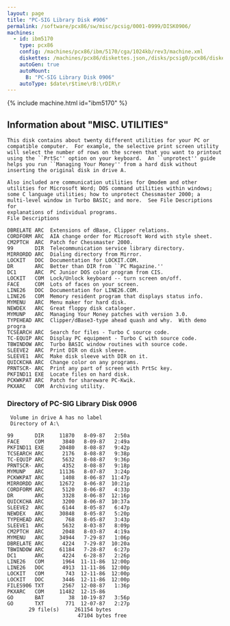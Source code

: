 ```yaml
---
layout: page
title: "PC-SIG Library Disk #906"
permalink: /software/pcx86/sw/misc/pcsig/0001-0999/DISK0906/
machines:
  - id: ibm5170
    type: pcx86
    config: /machines/pcx86/ibm/5170/cga/1024kb/rev3/machine.xml
    diskettes: /machines/pcx86/diskettes.json,/disks/pcsig0/pcx86/diskettes.json
    autoGen: true
    autoMount:
      B: "PC-SIG Library Disk 0906"
    autoType: $date\r$time\rB:\rDIR\r
---
```


{% include machine.html id="ibm5170" %}

## Information about "MISC. UTILITIES"

    This disk contains about twenty different utilities for your PC or
    compatible computer.  For example, the selective print screen utility
    will select the number of rows on the screen that you want to printout
    using the ``PrtSc'' option on your keyboard.  An ``unprotect'' guide
    helps you run ``Managing Your Money'' from a hard disk without
    inserting the original disk in drive A.
    
    Also included are communication utilities for Qmodem and other
    utilities for Microsoft Word; DOS command utilities within windows;
    some C language utilities; how to unprotect Chessmaster 2000; a
    multi-level window in Turbo BASIC; and more.  See File Descriptions for
    explanations of individual programs.
    File Descriptions
    
    DBRELATE ARC  Extensions of dBase, Clipper relations.
    CORDFORM ARC  AIA change order for Microsoft Word with style sheet.
    CM2PTCH  ARC  Patch for Chessmaster 2000.
    99       DIR  Telecommunication service library directory.
    MIRRORDD ARC  Dialing directory from Mirror.
    LOCKIT   DOC  Documentation for LOCKIT.COM.
    DR       ARC  Better than DIR from ``PC Magazine.''
    DC1      ARC  PC Junior DOS color program from CIS.
    LOCKIT   COM  Lock/Unlock keyboard -- turn screen on/off.
    FACE     COM  Lots of faces on your screen.
    LINE26   DOC  Documentation for LINE26.COM.
    LINE26   COM  Memory resident program that displays status info.
    MYMENU   ARC  Menu maker for hard disk.
    NEWDEX   ARC  Great floppy disk cataloger.
    MYMUNP   ARC  Managing Your Money patches with version 3.0.
    TYPEHEAD ARC  Clipper/dBase3-type ahead quash and why.  With demo progra
    TCSEARCH ARC  Search for files - Turbo C source code.
    TC-EQUIP ARC  Display PC equipment - Turbo C with source code.
    TBWINDOW ARC  Turbo BASIC window routines with source code.
    SLEEVE2  ARC  Print DIR on disk sleeve.
    SLEEVE1  ARC  Make disk sleeve with DIR on it.
    QUICKCHA ARC  Change color on any programs.
    PRNTSCR- ARC  Print any part of screen with PrtSc key.
    PKFIND11 EXE  Locate files on hard disk.
    PCKWKPAT ARC  Patch for shareware PC-Kwik.
    PKXARC   COM  Archiving utility.

### Directory of PC-SIG Library Disk 0906

     Volume in drive A has no label
     Directory of A:\

    99       DIR     11870   8-09-87   2:50a
    FACE     COM      3840   8-09-87   2:49a
    PKFIND11 EXE     20480   8-08-87   9:42p
    TCSEARCH ARC      2176   8-08-87   9:38p
    TC-EQUIP ARC      5632   8-08-87   9:36p
    PRNTSCR- ARC      4352   8-08-87   9:18p
    MYMUNP   ARC     11136   8-07-87   3:24p
    PCKWKPAT ARC      1408   8-06-87  11:47p
    MIRRORDD ARC     12672   8-06-87  10:21p
    CORDFORM ARC      5120   8-06-87   4:33p
    DR       ARC      3328   8-06-87  12:16p
    QUICKCHA ARC      3200   8-06-87  10:37a
    SLEEVE2  ARC      6144   8-05-87   6:47p
    NEWDEX   ARC     30848   8-05-87   5:20p
    TYPEHEAD ARC       768   8-05-87   3:43p
    SLEEVE1  ARC      5632   8-03-87   8:09p
    CM2PTCH  ARC      2048   8-03-87   4:19a
    MYMENU   ARC     34944   7-29-87   1:06p
    DBRELATE ARC      4224   7-29-87  10:20a
    TBWINDOW ARC     61184   7-28-87   6:27p
    DC1      ARC      4224   6-28-87   2:26p
    LINE26   COM      1964  11-11-86  12:00p
    LINE26   DOC      4913  11-11-86  12:00p
    LOCKIT   COM       743  12-11-86  12:00p
    LOCKIT   DOC      3446  12-11-86  12:00p
    FILES906 TXT      2567  12-08-87   1:36p
    PKXARC   COM     11482  12-15-86
    GO       BAT        38  10-19-87   3:56p
    GO       TXT       771  12-07-87   2:27p
           29 file(s)     261154 bytes
                           47104 bytes free

